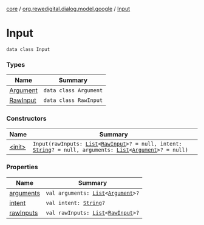 [core](../../index.md) / [org.rewedigital.dialog.model.google](../index.md) / [Input](./index.md)

# Input

`data class Input`

### Types

| Name | Summary |
|---|---|
| [Argument](-argument/index.md) | `data class Argument` |
| [RawInput](-raw-input/index.md) | `data class RawInput` |

### Constructors

| Name | Summary |
|---|---|
| [&lt;init&gt;](-init-.md) | `Input(rawInputs: `[`List`](https://kotlinlang.org/api/latest/jvm/stdlib/kotlin.collections/-list/index.html)`<`[`RawInput`](-raw-input/index.md)`>? = null, intent: `[`String`](https://kotlinlang.org/api/latest/jvm/stdlib/kotlin/-string/index.html)`? = null, arguments: `[`List`](https://kotlinlang.org/api/latest/jvm/stdlib/kotlin.collections/-list/index.html)`<`[`Argument`](-argument/index.md)`>? = null)` |

### Properties

| Name | Summary |
|---|---|
| [arguments](arguments.md) | `val arguments: `[`List`](https://kotlinlang.org/api/latest/jvm/stdlib/kotlin.collections/-list/index.html)`<`[`Argument`](-argument/index.md)`>?` |
| [intent](intent.md) | `val intent: `[`String`](https://kotlinlang.org/api/latest/jvm/stdlib/kotlin/-string/index.html)`?` |
| [rawInputs](raw-inputs.md) | `val rawInputs: `[`List`](https://kotlinlang.org/api/latest/jvm/stdlib/kotlin.collections/-list/index.html)`<`[`RawInput`](-raw-input/index.md)`>?` |
